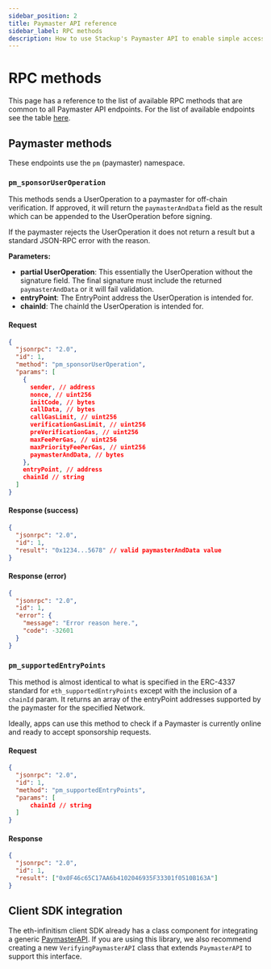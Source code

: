 ```yaml
---
sidebar_position: 2
title: Paymaster API reference
sidebar_label: RPC methods
description: How to use Stackup's Paymaster API to enable simple access to gasless transactions for your ERC-4337 accounts.
---
```


# RPC methods

This page has a reference to the list of available RPC methods that are common to all Paymaster API endpoints. For the list of available endpoints see the table [here](./introduction#stackup-paymaster-api).

## Paymaster methods

These endpoints use the `pm` (paymaster) namespace.

### `pm_sponsorUserOperation`

This methods sends a UserOperation to a paymaster for off-chain verification. If approved, it will return the `paymasterAndData` field as the result which can be appended to the UserOperation before signing.

If the paymaster rejects the UserOperation it does not return a result but a standard JSON-RPC error with the reason.

**Parameters:**

- **partial UserOperation**: This essentially the UserOperation without the signature field. The final signature must include the returned `paymasterAndData` or it will fail validation.
- **entryPoint**: The EntryPoint address the UserOperation is intended for.
- **chainId**: The chainId the UserOperation is intended for.

#### Request

```json
{
  "jsonrpc": "2.0",
  "id": 1,
  "method": "pm_sponsorUserOperation",
  "params": [
    {
      sender, // address
      nonce, // uint256
      initCode, // bytes
      callData, // bytes
      callGasLimit, // uint256
      verificationGasLimit, // uint256
      preVerificationGas, // uint256
      maxFeePerGas, // uint256
      maxPriorityFeePerGas, // uint256
      paymasterAndData, // bytes
    },
    entryPoint, // address
    chainId // string
  ]
}
```

#### Response (success)

```json
{
  "jsonrpc": "2.0",
  "id": 1,
  "result": "0x1234...5678" // valid paymasterAndData value
}
```

#### Response (error)

```json
{
  "jsonrpc": "2.0",
  "id": 1,
  "error": {
    "message": "Error reason here.",
    "code": -32601
  }
}
```

### `pm_supportedEntryPoints`

This method is almost identical to what is specified in the ERC-4337 standard for `eth_supportedEntryPoints` except with the inclusion of a `chainId` param. It returns an array of the entryPoint addresses supported by the paymaster for the specified Network.

Ideally, apps can use this method to check if a Paymaster is currently online and ready to accept sponsorship requests.

#### Request

```json
{
  "jsonrpc": "2.0",
  "id": 1,
  "method": "pm_supportedEntryPoints",
  "params": [
      chainId // string
  ]
}
```

#### Response

```json
{
  "jsonrpc": "2.0",
  "id": 1,
  "result": ["0x0F46c65C17AA6b4102046935F33301f0510B163A"]
}
```

## Client SDK integration

The eth-infinitism client SDK already has a class component for integrating a generic [PaymasterAPI](https://github.com/eth-infinitism/bundler/blob/main/packages/sdk/src/PaymasterAPI.ts). If you are using this library, we also recommend creating a new `VerifyingPaymasterAPI` class that extends `PaymasterAPI` to support this interface.
